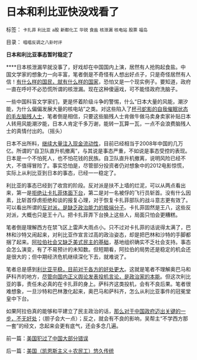 # 日本和利比亚快没戏看了

标签： `卡扎菲` `利比亚` `a股` `新都化工` `华锐` `食盐` `核泄漏` `核电站` `股票` `福岛` 

目录： `唱唱反调之八卦时评`

**日本和利比亚事态暂时稳定了**

****日本核泄漏早就没事了，好戏却在中国国内上演，居然有人抢购起食盐。中国文学家的想象力一向丰富，笔者倒是不奇怪有人想出好点子，只是奇怪居然有人信！[有什么样的国民，就有什么样的国家](../../../2010/3/4/培养白眼狼未必是不是好制度.md)，恐怕又是一个现实例子。要知道，政府一直在呼吁不必恐慌所谓的核泄漏。现在这种傻逼戏，可不能怪政府洗脑子。

一些中国科盲文学家们，更是怀着阶级斗争的警惕，什么“日本大量的风能，潮汐能，为什么偏偏发展大量的核电站”之类。对这些陷入了[杯弓蛇影的自我催眠状态的毛左脑残人士](../../../2009/12/15/专打不必要的战争的愤青文化.md)，笔者倒是相信，只要这些脑残人士肯做牛做马卖身卖家补贴日本人转用风能潮汐能，日本人肯定千多万谢，能转一瓦算一瓦，一点不会浪费脑残人士的真情付出的。（摇头）

日本不出所料，[继续大量注入现金流动性](../../../2011/3/14/日本地震的影响和幸灾乐祸的爱国鬼子.md)，目前已经相当于2008年中国的几万亿。所谓的“自卫队直升机撤离”，与其说是事态严重，不如说是事态受控的表现。日本是一个不怕死人，也不怕花钱的民族。自卫队直升机撤离，说明风险已经不大，不值得冒险了。事实恐怕是，尽管部分投资者仍对想象中的2012电影惊慌，实际上从利比亚到日本的事态，已经一一稳定了。

利比亚的事态已经到了收宫的阶段。反对派是扶不上墙的烂泥，可以从两点看出来，第一是[拒绝让卡扎菲体面下台](../../../2009/2/28/与既得利益者合理妥协，就是争取和平.md)，第二是对一名被俘的飞行员斩首。没有什么因素，比斩首俘虏拒绝和谈的报复心理，对于恢复卡扎菲部队的战斗意志更有效了。可以看出所谓的[反对派，是缺乏政治能力的极端分子](../../../2010/8/10/昂山素季和萨拉丁的胸怀.md)。卡扎菲固然是王八，这些反对派，大概也只是王十八。把卡扎菲弄下台换上这些人，局面只怕会更糟糕。

笔者倒是理解西方在禁飞区上雷声大雨点小。只不过对卡扎菲的话说得太满了，巴林和沙特又闹起来，对利比亚作宣言过高的政治姿态，却是把巴林和沙特的手脚都捆了起来。[阿拉伯社会又缺乏美式民主的基础](../../../2011/3/9/阿拉伯传统大家庭和美式民主.md)，基地组织确实不乏社会支持。事态会怎么演变，有了不易预计的未知数。但短期看，阿拉伯的局势还是稳定的机会还是很大的；但中期经济危机继续深化下去，就难说了。

笔者总是感到[利比亚平稳，目前对于各方的好处更大](../../../2011/3/8/对美国而言最好的结果；添乱的正义分子；.md)。这就是笔者不理解奥巴马和萨科齐的地方，[尽管向国内正义舆论发表投机言论，是政治家的本能](../../../2010/6/25/政治家是开发政治利益的专家.md)。但这次利比亚的事，责任未必真的在卡扎菲的身上。萨科齐这类投机，会有不良后果。笔者很难想象，一旦沙特和巴林激化起来，奥巴马和萨科齐，怎么从利比亚事件的冠冕堂皇中下台。

如果阿拉伯真的能够和平建立了民主政治的话，[那么对于中国政府迈出关键的一步，不无好处](../../../2011/3/8/利比亚内战很可能是权力层分裂.md)；（胆子会大一点）；反之，就会有不良的影响，吴帮主“不学西方那一套”的经文，念起来会更有底气，还会多念几遍。

前一篇：[美国犯过了中国大部分错误](../../../2011/3/16/美国犯过了中国大部分错误.md)

后一篇：[美国（凯恩斯主义＋农民工）悠久传统](../../../2011/3/17/美国（凯恩斯主义＋农民工）悠久传统.md)